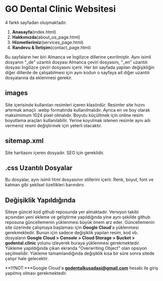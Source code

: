 # GO Dental Clinic Websitesi

4 farklı sayfadan oluşmaktadır.
1. **Anasayfa**(index.html)
2. **Hakkımızda**(about_us_page.html)
3. **Hizmetlerimiz**(services_page.html)
4. **Randevu & İletişim**(contact_page.html)

Bu sayfaların her biri Almanca ve İngilizce dillerine çevrilmiştir. Aynı isimli dosyanın "_de" uzantılı dosyası Almanca çeviri dosyasını, "_en" uzantılı dosyası İngilizce çeviri dosyasını içerir.
Her bir sayfada yapılan değişikliğin diğer dillerde de çalışabilmesi için aynı kodun o sayfaya ait diğer uzantılı dosyalarına da eklenmesi gerekir.

## images
Site içerisinde kullanılan resimleri içeren klasördür. Resimler site hızını artırmak amaçlı .webp formatında kullanılmalıdır. Ayrıca en ve boy olarak maksimimum 1024 pixel olmalıdır. Boyutu küçültmek için online resim boyutlama araçları kullanılabilir. Yerine koyulmak istenen resimle aynı adı vermeniz resmi değiştirmek için yeterli olacaktır.

## sitemap.xml
Site haritasını içeren dosyadır. SEO için gereklidir.

## .css Uzantılı Dosyalar
Bu dosyalar, aynı isimli html dosyasının stillerini içerir. Renk, boyut, font ve katman gibi şekilsel özellikleri barındırır.

## Değişiklik Yapıldığında
Siteye güncel kod github reposunda yer almaktadır. Versiyon takibi açısından yeni ekleme ve geliştirme yapıldığında yine aynı şekilde github reposuna güncellemenin yüklenmesi büyük önem arz eder. Güncellemenin site üzerinde çalışmaya başlaması için **Google Cloud**'a yüklenmesi gerekmektedir. Bunun için sadece değişiklik yapılan resim, kod vb. dosyaların 
**Google Cloud > Console > Cloud Storage > Bucket > godental.clinic** 
yolunu izleyerek buraya yüklenmesi gerekmektedir. Yükleme yapıldığında çıkan ekranda "Overwriting Object" olan opsiyon seçilmelidir. Yükleme tamamlandığında değişiklik kısa bir süre sonra sitede çalışır hale gelecektir.

**!!!NOT:***Google Cloud'a **godentalkusadasi@gmail.com** hesabı ile giriş yapılmış olması gerekmektedir.

